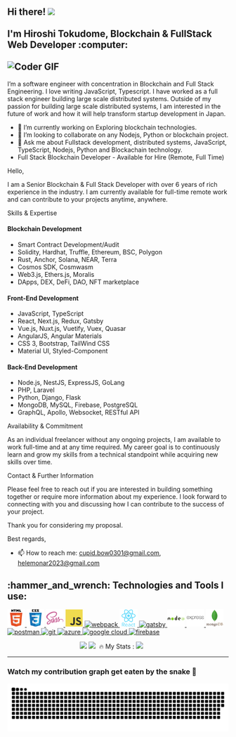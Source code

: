 <h2 align="left">
 <abc>
  <br>Hi there! <img src="https://user-images.githubusercontent.com/42378118/110234147-e3259600-7f4e-11eb-95be-0c4047144dea.gif" width="30"><br>
  <br> I'm Hiroshi Tokudome, Blockchain & FullStack Web Developer :computer:<br>
  <br>
    <img src="https://media.giphy.com/media/SWoSkN6DxTszqIKEqv/giphy.gif" alt="Coder GIF" width="500">
 </abc>
</h2> 

I’m a software engineer with concentration in Blockchain and Full Stack Engineering. I love writing JavaScript, Typescript. I have worked as a full stack engineer building large scale distributed systems. Outside of my passion for building large scale distributed systems, I am interested in the future of work and how it will help transform startup development in Japan.
- 🔭 I’m currently working on Exploring blockchain technologies.
- 👯 I’m looking to collaborate on any Nodejs, Python or blockchain project.
- 💬 Ask me about Fullstack development, distributed systems, JavaScript, TypeScript, Nodejs, Python and Blockachain technology.
- Full Stack Blockchain Developer - Available for Hire (Remote, Full Time)

Hello,

I am a Senior Blockchain & Full Stack Developer with over 6 years of rich experience in the industry. I am currently available for full-time remote work and can contribute to your projects anytime, anywhere.

 Skills & Expertise

#### Blockchain Development
- Smart Contract Development/Audit
- Solidity, Hardhat, Truffle, Ethereum, BSC, Polygon
- Rust, Anchor, Solana, NEAR, Terra
- Cosmos SDK, Cosmwasm
- Web3.js, Ethers.js, Moralis
- DApps, DEX, DeFi, DAO, NFT marketplace

#### Front-End Development
- JavaScript, TypeScript
- React, Next.js, Redux, Gatsby
- Vue.js, Nuxt.js, Vuetify, Vuex, Quasar
- AngularJS, Angular Materials
- CSS 3, Bootstrap, TailWind CSS
- Material UI, Styled-Component

#### Back-End Development
- Node.js, NestJS, ExpressJS, GoLang
- PHP, Laravel
- Python, Django, Flask
- MongoDB, MySQL, Firebase, PostgreSQL
- GraphQL, Apollo, Websocket, RESTful API

Availability & Commitment

As an individual freelancer without any ongoing projects, I am available to work full-time and at any time required. My career goal is to continuously learn and grow my skills from a technical standpoint while acquiring new skills over time.

Contact & Further Information

Please feel free to reach out if you are interested in building something together or require more information about my experience. I look forward to connecting with you and discussing how I can contribute to the success of your project.

Thank you for considering my proposal.

Best regards,
- 📫 How to reach me:  cupid.bow0301@gmail.com, helemonar2023@gmail.com

<h2 align="left">:hammer_and_wrench: Technologies and Tools I use:</h2>
<p align="left">
    <a href="https://www.w3.org/html/" target="_blank"> <img src="https://raw.githubusercontent.com/devicons/devicon/master/icons/html5/html5-original-wordmark.svg" alt="html5" width="40" height="40"/> </a>
    <a href="https://www.w3schools.com/css/" target="_blank"> <img src="https://raw.githubusercontent.com/devicons/devicon/master/icons/css3/css3-original-wordmark.svg" alt="css3" width="40" height="40"/> </a>
<a href="https://sass-lang.com" target="_blank"> <img src="https://raw.githubusercontent.com/devicons/devicon/master/icons/sass/sass-original.svg" alt="sass" width="40" height="40"/> </a>
    <a href="https://developer.mozilla.org/en-US/docs/Web/JavaScript" target="_blank"> <img src="https://raw.githubusercontent.com/devicons/devicon/master/icons/javascript/javascript-original.svg" alt="javascript" width="40" height="40"/> </a>
<a href="https://webpack.js.org/" target="_blank"> <img src="https://www.vectorlogo.zone/logos/js_webpack/js_webpack-icon.svg" alt="webpack" width="40" height="40"/> </a>
<a href="https://reactjs.org/" target="_blank"> <img src="https://raw.githubusercontent.com/devicons/devicon/master/icons/react/react-original-wordmark.svg" alt="react" width="40" height="40"/> </a>
<a href="https://www.gatsbyjs.com/" target="_blank"> <img src="https://www.vectorlogo.zone/logos/gatsbyjs/gatsbyjs-icon.svg" alt="gatsby" width="40" height="40"/> </a>
      <a href="https://nodejs.org" target="_blank"> <img src="https://raw.githubusercontent.com/devicons/devicon/master/icons/nodejs/nodejs-original-wordmark.svg" alt="nodejs" width="40" height="40"/> </a>
    <a href="https://expressjs.com" target="_blank"> <img src="https://raw.githubusercontent.com/devicons/devicon/master/icons/express/express-original-wordmark.svg" alt="express" width="40" height="40"/> </a>
    <a href="https://www.mongodb.com/" target="_blank"> <img src="https://raw.githubusercontent.com/devicons/devicon/master/icons/mongodb/mongodb-original-wordmark.svg" alt="mongodb" width="40" height="40"/> </a>
<a href="https://www.postman.com/" target="_blank"> <img src="https://www.vectorlogo.zone/logos/getpostman/getpostman-icon.svg" alt="postman" width="40" height="40"/> </a>
<a href="https://git-scm.com/" target="_blank"> <img src="https://www.vectorlogo.zone/logos/git-scm/git-scm-icon.svg" alt="git" width="40" height="40"/> </a>
<a href="https://azure.microsoft.com/en-us/" target="_blank"> <img src="https://www.vectorlogo.zone/logos/microsoft_azure/microsoft_azure-icon.svg" alt="azure" width="40" height="40"/> </a>
 <a href="https://cloud.google.com/" target="_blank"> <img src="https://www.vectorlogo.zone/logos/google_cloud/google_cloud-icon.svg" alt="google cloud" width="40" height="40"/> </a>
 <a href="https://firebase.google.com/" target="_blank"> <img src="https://www.vectorlogo.zone/logos/firebase/firebase-icon.svg" alt="firebase" width="40" height="40"/> </a>
    </p>
    
<p align = "center">
  <img src = "https://github-readme-stats.vercel.app/api?username=cupidbow20000&show_icons=true&theme=bear" width = 400>
  <img src = "https://github-readme-streak-stats.herokuapp.com?user=cupidbow20000&theme=dark&hide_border=true" width = 400>
  &nbsp;🔥 My Stats :


<img width="345" style="margin-right: 30px;" src="https://github-readme-stats-git-masterrstaa-rickstaa.vercel.app/api/top-langs/?username=cupidbow20000&langs_count=8&layout=compact&theme=vision-friendly-dark&border_radius=7.5" />
</p>

---

### Watch my contribution graph get eaten by the snake 🐍

<!-- platane/snk works, it just puts it on a new branch -->
![mishmanners snake gif](https://github.com/mishmanners/MishManners/blob/output/github-contribution-grid-snake.svg)

